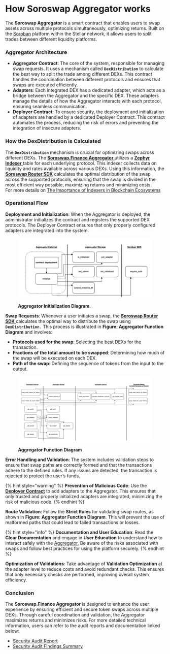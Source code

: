 # How Soroswap Aggregator works

The **Soroswap Aggregator** is a smart contract that enables users to swap assets across multiple protocols simultaneously, optimizing returns. Built on the [Soroban](https://developers.stellar.org) platform within the Stellar network, it allows users to split trades between different liquidity platforms.

### Aggregator Architecture

* **Aggregator Contract**: The core of the system, responsible for managing swap requests. It uses a mechanism called **`DexDistribution`** to calculate the best way to split the trade among different DEXs. This contract handles the coordination between different protocols and ensures that swaps are executed efficiently.
* **Adapters**: Each integrated DEX has a dedicated adapter, which acts as a bridge between the Aggregator and the specific DEX. These adapters manage the details of how the Aggregator interacts with each protocol, ensuring seamless communication.
* **Deployer Contract**: To ensure security, the deployment and initialization of adapters are handled by a dedicated Deployer Contract. This contract automates the process, reducing the risk of errors and preventing the integration of insecure adapters.

### How the DexDistribution is Calculated

The **`DexDistribution`** mechanism is crucial for optimizing swaps across different DEXs. The [**Soroswap.Finance Aggregator** ](https://github.com/soroswap/aggregator/blob/main/audits/2024-08-31_Soroswap_Aggregator_Audit_Summary_by_RuntimeVerification.pdf)utilizes a [**Zephyr Indexer** ](https://github.com/soroswap/phoenix-zephyr-indexer)table for each underlying protocol. This indexer collects data on liquidity and rates available across various DEXs. Using this information, the [**Soroswap Router SDK**](https://docs.soroswap.finance/soroswap-router-sdk) calculates the optimal distribution of the swap across the supported protocols, ensuring that the swap is divided in the most efficient way possible, maximizing returns and minimizing costs.\
For more details on [The Importance of Indexers in Blockchain Ecosystems](https://docs.soroswap.finance/04-partners/01-mercury-subquery#the-importance-of-indexers-in-blockchain-ecosystems)

### Operational Flow

**Deployment and Initialization**: When the Aggregator is deployed, the administrator initializes the contract and registers the supported DEX protocols. The Deployer Contract ensures that only properly configured adapters are integrated into the system.

<figure><img src="../../.gitbook/assets/Captura de pantalla 2024-09-06 a las 10.38.26.png" alt=""><figcaption><p><strong>Aggregator Initialization Diagram</strong>.</p></figcaption></figure>

**Swap Requests**: Whenever a user initiates a swap, the [**Soroswap Router SDK** ](https://docs.soroswap.finance/soroswap-router-sdk)calculates the optimal way to distribute the swap using **`DexDistribution`**`.` This process is illustrated in **Figure: Aggregator Function Diagram** and involves:

* **Protocols used for the swap**: Selecting the best DEXs for the transaction.
* **Fractions of the total amount to be swapped**: Determining how much of the swap will be executed on each DEX.
* **Path of the swap**: Defining the sequence of tokens from the input to the output.

<figure><img src="../../.gitbook/assets/Captura de pantalla 2024-09-06 a las 10.42.11.png" alt=""><figcaption><p><strong>Aggregator Function Diagram</strong></p></figcaption></figure>

**Error Handling and Validation**: The system includes validation steps to ensure that swap paths are correctly formed and that the transactions adhere to the defined rules. If any issues are detected, the transaction is rejected to protect the user’s funds.

{% hint style="warning" %}
**Prevention of Malicious Code**: Use the [**Deployer Contract**](https://developers.stellar.org/docs/build/smart-contracts/example-contracts/deployer) to add adapters to the Aggregator. This ensures that only trusted and properly initialized adapters are integrated, minimizing the risk of malicious code.
{% endhint %}

**Route Validation**: Follow the **Strict Rules** for validating swap routes, as shown in **Figure: Aggregator Function Diagram**. This will prevent the use of malformed paths that could lead to failed transactions or losses.

{% hint style="info" %}
**Documentation and User Education**: Read the **Clear Documentation** and engage in **User Education** to understand how to interact safely with the [Aggregator.](https://github.com/soroswap/aggregator/blob/main/audits/2024-08-31_Soroswap_Aggregator_Audit_Summary_by_RuntimeVerification.pdf) Be aware of the risks associated with swaps and follow best practices for using the platform securely.
{% endhint %}

**Optimization of Validations**: Take advantage of **Validation Optimization** at the adapter level to reduce costs and avoid redundant checks. This ensures that only necessary checks are performed, improving overall system efficiency.

### Conclusion

The **Soroswap.Finance Aggregator** is designed to enhance the user experience by ensuring efficient and secure token swaps across multiple DEXs. Through careful coordination and validation, the Aggregator maximizes returns and minimizes risks. For more detailed technical information, users can refer to the audit reports and documentation linked below:

* [Security Audit Report](https://github.com/soroswap/aggregator/blob/main/audits/2024-08-31_Soroswap_Aggregator_Audit_by_RuntimeVerification.pdf)
* [Security Audit Findings Summary](https://github.com/soroswap/aggregator/blob/main/audits/2024-08-31_Soroswap_Aggregator_Audit_Summary_by_RuntimeVerification.pdf)
